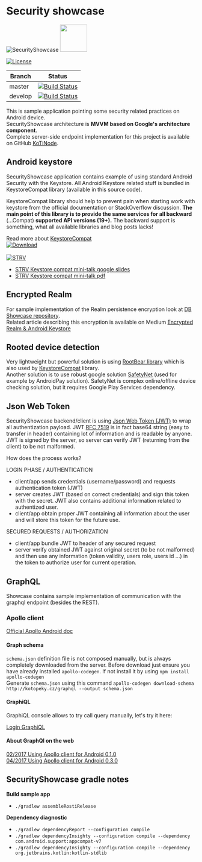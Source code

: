 # Security showcase #

![SecurityShowcase](./app/src/main/res/mipmap-hdpi/ic_launcher.png "SecurityShowcase") <a href="https://play.google.com/store/apps/details?id=cz.koto.securityshowcase"><img src="./extras/banner/google-play-badge.png" height="72"/></a>  


[![License](https://img.shields.io/badge/License-Apache%202.0-blue.svg)](https://opensource.org/licenses/Apache-2.0)

| Branch | Status |
| --- | --- |
| master | [![Build Status](https://travis-ci.org/kotomisak/security-showcase-android.svg?branch=master)](https://travis-ci.org/kotomisak/security-showcase-android) | 
| develop| [![Build Status](https://travis-ci.org/kotomisak/security-showcase-android.svg?branch=develop)](https://travis-ci.org/kotomisak/security-showcase-android) | 

This is sample application pointing some security related practices on Android device.  
SecurityShowcase architecture is **MVVM based on Google's architecture component**.  
Complete server-side endpoint implementation for this project is available on GitHub [KoTiNode](https://github.com/kotomisak/kotinode).

## Android keystore ##

SecurityShowcase application contains example of using standard Android Security with the Keystore.
All Android Keystore related stuff is bundled in KeystoreCompat library (available in this source code).

KeystoreCompat library should help to prevent pain when starting work with keystore from the official documentation
or StackOverflow discussion. **The main point of this library is to provide the same services for all backward** (...Compat) **supported API versions (19+).**
The backward support is something, what all available libraries and blog posts lacks!

Read more about [KeystoreCompat](android-keystore-compat/readme.md)<br/>
[ ![Download](https://api.bintray.com/packages/kotomisak/cz.koto/android-keystore-compat/images/download.svg) ](https://bintray.com/kotomisak/cz.koto/android-keystore-compat/_latestVersion)<br/><br/>
[ ![STRV](./extras/strv-talk/STRV-Black_small.png) ](https://www.strv.com/)


* [STRV Keystore compat mini-talk google slides](https://docs.google.com/presentation/d/1KVMmK59jRQSequ_Ib157ZttFor9k14qZ3938IPxOAKg/edit?usp=sharing)
* [STRV Keystore compat mini-talk pdf](./extras/strv-talk/Android-Keystore-handling.pdf)

## Encrypted Realm ##

For sample implementation of the Realm persistence encryption look at [DB Showcase repository](https://github.com/kotomisak/db-showcase-android).  
Related article describing this encryption is available on Medium [Encrypted Realm & Android Keystore](https://medium.com/@strv/encrypted-realm-android-keystore-d4f0915905e9)

## Rooted device detection ##

Very lightweight but powerful solution is using [RootBear library](https://github.com/scottyab/rootbeer) which is also used by [KeystoreCompat](android-keystore-compat/readme.md) library.  
Another solution is to use robust google solution [SafetyNet](https://developer.android.com/training/safetynet/index.html) (used for example by AndroidPay solution). 
SafetyNet is complex online/offline device checking solution, but it requires Google Play Services dependency.

## Json Web Token ##

SecurityShowcase backend/client is using [Json Web Token (JWT)](https://jwt.io/) to wrap all authentization payload. 
JWT [RFC 7519](https://tools.ietf.org/html/rfc7519) is in fact base64 string (easy to transfer in header) containing lot of information and is readable by anyone.
JWT is signed by the server, so server can verify JWT (returning from the client) to be not malformed.  

How does the process works?

LOGIN PHASE / AUTHENTICATION
* client/app sends credentials (username/password) and requests authentication token (JWT)
* server creates JWT (based on correct credentials) and sign this token with the secret. JWT also contains additional information related to authentized user.
* client/app obtain proper JWT containing all information about the user and will store this token for the future use. 

SECURED REQUESTS / AUTHORIZATION
* client/app bundle JWT to header of any secured request
* server verify obtained JWT against original secret (to be not malformed) and then use any information (token validity, users role, users id ...) in the token to 
authorize user for current operation.

## GraphQL ##
Showcase contains sample implementation of communication with the graphql endpoint (besides the REST).

### Apollo client ###
[Official Apollo Android doc](https://github.com/apollographql/apollo-android)
#### Graph schema ####
`schema.json` definition file is not composed manually, but is always completely downloaded from the server.
Before download just ensure you have already installed `apollo-codegen`. If not install it by using `npm install apollo-codegen`  
Generate `schema.json` using this command `apollo-codegen download-schema http://kotopeky.cz/graphql --output schema.json`

#### GraphiQL ####
GraphiQL console allows to try call query manually, let's try it here:  

[Login GraphiQL](https://kotopeky.cz/graphiql/?query=query%20login(%24password%3A%20String!%2C%20%24email%3A%20String!)%20%7B%0A%20login(password%3A%24password%2C%20email%3A%24email)%20%7B%0A%20%20%20token%0A%20%20%20errorMessage%0A%20%7D%0A%7D%0A&variables=%7B%0A%20%20%22password%22%3A%20%22showcase1234%22%2C%0A%20%20%22email%22%3A%20%22security%40showcase.cz%22%0A%7D&operationName=login)


#### About GraphQl on the web ####
 [02/2017 Using Apollo client for Android 0.1.0](http://engineering.dailymotion.com/using-the-apollo-graphql-client-for-android/)  
 [04/2017 Using Apollo client for Android 0.3.0 ](https://stackoverflow.com/questions/43304986/using-the-apollo-graphql-client-for-android/43306056)	  

## SecurityShowcase gradle notes
**Build sample app**

 * `./gradlew assembleRostiRelease`

**Dependency diagnostic**

  * `./gradlew dependencyReport --configuration compile`<br/>
  * `./gradlew dependencyInsighty --configuration compile --dependency com.android.support:appcompat-v7`<br/>
  * `./gradlew dependencyInsighty --configuration compile --dependency org.jetbrains.kotlin:kotlin-stdlib`<br/>
